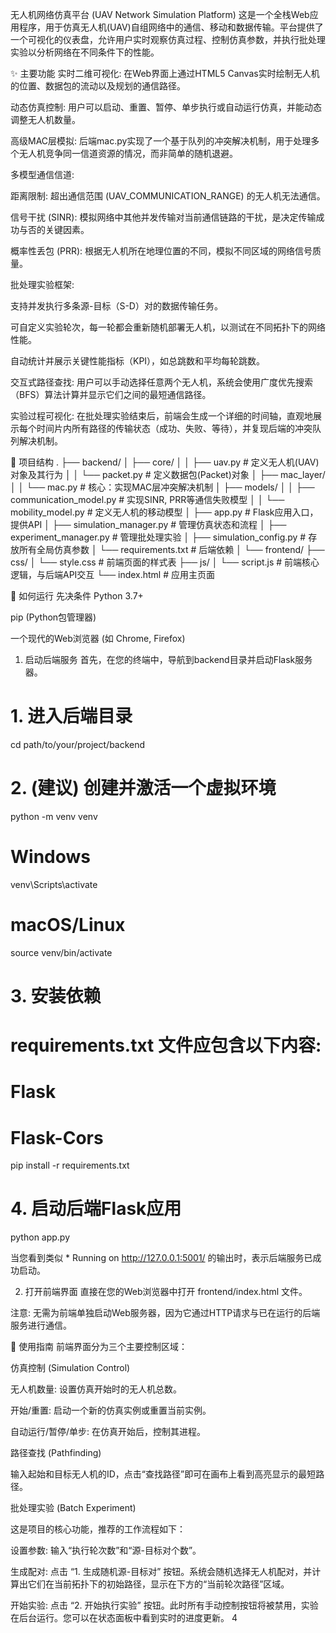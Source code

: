 无人机网络仿真平台 (UAV Network Simulation Platform)
这是一个全栈Web应用程序，用于仿真无人机(UAV)自组网络中的通信、移动和数据传输。平台提供了一个可视化的仪表盘，允许用户实时观察仿真过程、控制仿真参数，并执行批处理实验以分析网络在不同条件下的性能。

✨ 主要功能
实时二维可视化: 在Web界面上通过HTML5 Canvas实时绘制无人机的位置、数据包的流动以及规划的通信路径。

动态仿真控制: 用户可以启动、重置、暂停、单步执行或自动运行仿真，并能动态调整无人机数量。

高级MAC层模拟: 后端mac.py实现了一个基于队列的冲突解决机制，用于处理多个无人机竞争同一信道资源的情况，而非简单的随机退避。

多模型通信信道:

距离限制: 超出通信范围 (UAV_COMMUNICATION_RANGE) 的无人机无法通信。

信号干扰 (SINR): 模拟网络中其他并发传输对当前通信链路的干扰，是决定传输成功与否的关键因素。

概率性丢包 (PRR): 根据无人机所在地理位置的不同，模拟不同区域的网络信号质量。

批处理实验框架:

支持并发执行多条源-目标（S-D）对的数据传输任务。

可自定义实验轮次，每一轮都会重新随机部署无人机，以测试在不同拓扑下的网络性能。

自动统计并展示关键性能指标（KPI），如总跳数和平均每轮跳数。

交互式路径查找: 用户可以手动选择任意两个无人机，系统会使用广度优先搜索（BFS）算法计算并显示它们之间的最短通信路径。

实验过程可视化: 在批处理实验结束后，前端会生成一个详细的时间轴，直观地展示每个时间片内所有路径的传输状态（成功、失败、等待），并复现后端的冲突队列解决机制。

📂 项目结构
.
├── backend/
│   ├── core/
│   │   ├── uav.py             # 定义无人机(UAV)对象及其行为
│   │   └── packet.py          # 定义数据包(Packet)对象
│   ├── mac_layer/
│   │   └── mac.py             # 核心：实现MAC层冲突解决机制
│   ├── models/
│   │   ├── communication_model.py # 实现SINR, PRR等通信失败模型
│   │   └── mobility_model.py    # 定义无人机的移动模型
│   ├── app.py                 # Flask应用入口，提供API
│   ├── simulation_manager.py  # 管理仿真状态和流程
│   ├── experiment_manager.py  # 管理批处理实验
│   ├── simulation_config.py   # 存放所有全局仿真参数
│   └── requirements.txt       # 后端依赖
│
└── frontend/
    ├── css/
    │   └── style.css          # 前端页面的样式表
    ├── js/
    │   └── script.js          # 前端核心逻辑，与后端API交互
    └── index.html             # 应用主页面

🚀 如何运行
先决条件
Python 3.7+

pip (Python包管理器)

一个现代的Web浏览器 (如 Chrome, Firefox)

1. 启动后端服务
首先，在您的终端中，导航到backend目录并启动Flask服务器。

# 1. 进入后端目录
cd path/to/your/project/backend

# 2. (建议) 创建并激活一个虚拟环境
python -m venv venv
# Windows
venv\Scripts\activate
# macOS/Linux
source venv/bin/activate

# 3. 安装依赖
# requirements.txt 文件应包含以下内容:
# Flask
# Flask-Cors
pip install -r requirements.txt

# 4. 启动后端Flask应用
python app.py

当您看到类似 * Running on http://127.0.0.1:5001/ 的输出时，表示后端服务已成功启动。

2. 打开前端界面
直接在您的Web浏览器中打开 frontend/index.html 文件。

注意: 无需为前端单独启动Web服务器，因为它通过HTTP请求与已在运行的后端服务进行通信。

📖 使用指南
前端界面分为三个主要控制区域：

仿真控制 (Simulation Control)

无人机数量: 设置仿真开始时的无人机总数。

开始/重置: 启动一个新的仿真实例或重置当前实例。

自动运行/暂停/单步: 在仿真开始后，控制其进程。

路径查找 (Pathfinding)

输入起始和目标无人机的ID，点击“查找路径”即可在画布上看到高亮显示的最短路径。

批处理实验 (Batch Experiment)

这是项目的核心功能，推荐的工作流程如下：

设置参数: 输入“执行轮次数”和“源-目标对个数”。

生成配对: 点击 “1. 生成随机源-目标对” 按钮。系统会随机选择无人机配对，并计算出它们在当前拓扑下的初始路径，显示在下方的“当前轮次路径”区域。

开始实验: 点击 “2. 开始执行实验” 按钮。此时所有手动控制按钮将被禁用，实验在后台运行。您可以在状态面板中看到实时的进度更新。
4